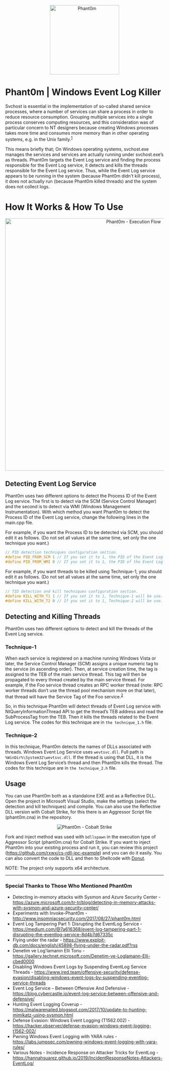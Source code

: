 <p align="center"><img src="https://raw.githubusercontent.com/hlldz/Phant0m/master/images/phant0m.png" alt="Phant0m" width="220"></p>

# Phant0m | Windows Event Log Killer

Svchost is essential in the implementation of so-called shared service processes, where a number of services can share a process in order to reduce resource consumption. Grouping multiple services into a single process conserves computing resources, and this consideration was of particular concern to NT designers because creating Windows processes takes more time and consumes more memory than in other operating systems, e.g. in the Unix family.<sup>[1](https://en.wikipedia.org/wiki/Svchost.exe)</sup>

This means briefly that; On Windows operating systems, svchost.exe manages the services and services are actually running under svchost.exe’s as threads. Phant0m targets the Event Log service and finding the process responsible for the Event Log service, it detects and kills the threads responsible for the Event Log service. Thus, while the Event Log service appears to be running in the system (because Phant0m didn't kill process), it does not actually run (because Phant0m killed threads) and the system does not collect logs.

# How It Works & How To Use

<p align="center"><img src="https://raw.githubusercontent.com/hlldz/Phant0m/master/images/execution-flow.png" alt="Phant0m - Execution Flow" width="800"></p>

## Detecting Event Log Service
Phant0m uses two different options to detect the Process ID of the Event Log service. The first is to detect via the SCM (Service Control Manager) and the second is to detect via WMI (Windows Management Instrumentation). With which method you want Phant0m to detect the Process ID of the Event Log service, change the following lines in the main.cpp file.

For example, if you want the Process ID to be detected via SCM, you should edit it as follows. (Do not set all values at the same time, set only the one technique you want.)
```cpp
// PID detection techniques configuration section.
#define PID_FROM_SCM 1 // If you set it to 1, the PID of the Event Log service is obtained from the Service Manager.
#define PID_FROM_WMI 0 // If you set it to 1, the PID of the Event Log service is obtained from the WMI.
```

For example, if you want threads to be killed using Technique-1, you should edit it as follows. (Do not set all values at the same time, set only the one technique you want.)
```cpp
// TID detection and kill techniques configuration section. 
#define KILL_WITH_T1 1 // If you set it to 1, Technique-1 will be use. For more information; https://github.com/hlldz/Phant0m
#define KILL_WITH_T2 0 // If you set it to 1, Technique-2 will be use. For more information; https://github.com/hlldz/Phant0m
```
## Detecting and Killing Threads
Phant0m uses two different options to detect and kill the threads of the Event Log service.

### Technique-1
When each service is registered on a machine running Windows Vista or later, the Service Control Manager (SCM) assigns a unique numeric tag to the service (in ascending order). Then, at service creation time, the tag is assigned to the TEB of the main service thread. This tag will then be propagated to every thread created by the main service thread. For example, if the Foo service thread creates an RPC worker thread (note: RPC worker threads don’t use the thread pool mechanism more on that later), that thread will have the Service Tag of the Foo service.<sup>[2](http://www.alex-ionescu.com/?p=52)</sup>

So, in this technique Phant0m will detect threads of Event Log service with NtQueryInformationThread API to get the thread’s TEB address and read the SubProcessTag from the TEB. Then it kills the threads related to the Event Log service. The codes for this technique are in `the technique_1.h` file.

### Technique-2
In this technique, Phant0m detects the names of DLLs associated with threads. Windows Event Log Service uses `wevtsvc.dll`. Full path is `%WinDir%\System32\wevtsvc.dll`. If the thread is using that DLL, it is the Windows Event Log Service’s thread and then Phant0m kills the thread. The codes for this technique are in `the technique_2.h` file.

## Usage
You can use Phant0m both as a standalone EXE and as a Reflective DLL. Open the project in Microsoft Visual Studio, make the settings (select the detection and kill techniques) and compile. You can also use the Reflective DLL version with Cobalt Strike, for this there is an Aggressor Script file (phant0m.cna) in the repository.

<p align="center"><img src="https://raw.githubusercontent.com/hlldz/Phant0m/master/images/cobaltstrike.png" alt="Phant0m - Cobalt Strike"></p>

Fork and inject method was used with `bdllspawn` in the execution type of Aggressor Script (phant0m.cna) for Cobalt Strike. If you want to inject Phant0m into your existing process and run it, you can review this project (https://github.com/rxwx/cs-rdll-ipc-example) and you can do it easily. You can also convert the code to DLL and then to Shellcode with [Donut](https://github.com/TheWover/donut).

NOTE: The project only supports x64 architecture.

---

### Special Thanks to Those Who Mentioned Phant0m
* Detecting in-memory attacks with Sysmon and Azure Security Center - https://azure.microsoft.com/tr-tr/blog/detecting-in-memory-attacks-with-sysmon-and-azure-security-center/
* Experiments with Invoke-Phant0m - http://www.insomniacsecurity.com/2017/08/27/phant0m.html
* Event Log Tampering Part 1: Disrupting the EventLog Service - https://medium.com/@7a616368/event-log-tampering-part-1-disrupting-the-eventlog-service-8d4b7d67335c
* Flying under the radar - https://www.exploit-db.com/docs/english/45898-flying-under-the-radar.pdf?rss
* Denetim ve Log'lamanın Elli Tonu - https://gallery.technet.microsoft.com/Denetim-ve-Loglamann-Elli-cbed0000
* Disabling Windows Event Logs by Suspending EventLog Service Threads - https://www.ired.team/offensive-security/defense-evasion/disabling-windows-event-logs-by-suspending-eventlog-service-threads
* Event Log Service – Between Offensive And Defensive - https://blog.cybercastle.io/event-log-service-between-offensive-and-defensive/
* Hunting Event Logging Coverup - https://malwarenailed.blogspot.com/2017/10/update-to-hunting-mimikatz-using-sysmon.html
* Defense Evasion: Windows Event Logging (T1562.002) - https://hacker.observer/defense-evasion-windows-event-logging-t1562-002/
* Pwning Windows Event Logging with YARA rules - https://labs.jumpsec.com/pwning-windows-event-logging-with-yara-rules/
* Various Notes - Incidence Response on Attacker Tricks for EventLog - https://hannahsuarez.github.io/2019/IncidentResponseNotes-Attackers-EventLog/
